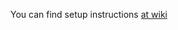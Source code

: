 You can find setup instructions [at wiki](https://github.com/MrBartusek/ReplacementBot/wiki/👥-How-to-Contribute)